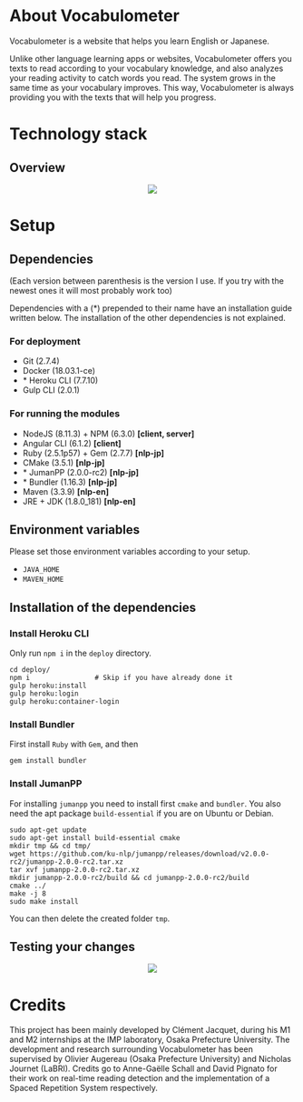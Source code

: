 # About Vocabulometer

Vocabulometer is a website that helps you learn English or Japanese. 

Unlike other language learning apps or websites, Vocabulometer offers you texts to read 
according to your vocabulary knowledge, and also analyzes your reading activity to catch 
words you read. The system grows in the same time as your vocabulary improves. 
This way, Vocabulometer is always providing you with the texts that will help you progress.

# Technology stack

## Overview

<p align="center">
  <img src="./.readme/Modules.png"/>
</p>

# Setup

## Dependencies

(Each version between parenthesis is the version I use. If you try with the newest ones it will most probably work too)

Dependencies with a (\*) prepended to their name have an installation guide written below. The installation of the other
dependencies is not explained.


### For deployment
 - Git (2.7.4)
 - Docker (18.03.1-ce)
 - \* Heroku CLI (7.7.10)
 - Gulp CLI (2.0.1)

### For running the modules
 - NodeJS (8.11.3) + NPM (6.3.0)  **[client, server]**
 - Angular CLI (6.1.2)			   **[client]**
 - Ruby (2.5.1p57) + Gem (2.7.7)  **[nlp-jp]**
 - CMake (3.5.1)                  **[nlp-jp]**
 - \* JumanPP (2.0.0-rc2)			   **[nlp-jp]**
 - \* Bundler (1.16.3)               **[nlp-jp]**
 - Maven (3.3.9)				   **[nlp-en]**
 - JRE + JDK (1.8.0_181)		   **[nlp-en]**

## Environment variables
Please set those environment variables according to your setup.

 - ```JAVA_HOME```
 - ```MAVEN_HOME```

## Installation of the dependencies

### Install Heroku CLI
Only run ```npm i``` in the ```deploy``` directory.

    cd deploy/
    npm i                # Skip if you have already done it
    gulp heroku:install
    gulp heroku:login
    gulp heroku:container-login

### Install Bundler
First install ```Ruby``` with ```Gem```, and then

    gem install bundler

### Install JumanPP
For installing ```jumanpp``` you need to install first ```cmake``` and ```bundler```. You also need the apt package ```build-essential```
if you are on Ubuntu or Debian.

    sudo apt-get update
    sudo apt-get install build-essential cmake
    mkdir tmp && cd tmp/
    wget https://github.com/ku-nlp/jumanpp/releases/download/v2.0.0-rc2/jumanpp-2.0.0-rc2.tar.xz
    tar xvf jumanpp-2.0.0-rc2.tar.xz
    mkdir jumanpp-2.0.0-rc2/build && cd jumanpp-2.0.0-rc2/build
    cmake ../ 
    make -j 8
    sudo make install
    
You can then delete the created folder ```tmp```.



## Testing your changes

<p align="center">
  <img src="./.readme/Run2WaysClientServer.png"/>
</p>

# Credits


This project has been mainly developed by Clément Jacquet, during his M1 and M2 internships
at the IMP laboratory, Osaka Prefecture University. The development and research surrounding
Vocabulometer has been supervised by Olivier Augereau (Osaka Prefecture University) and 
Nicholas Journet (LaBRI). Credits go to Anne-Gaëlle Schall and David Pignato for their work 
on real-time reading detection and the implementation of a Spaced Repetition System respectively.
